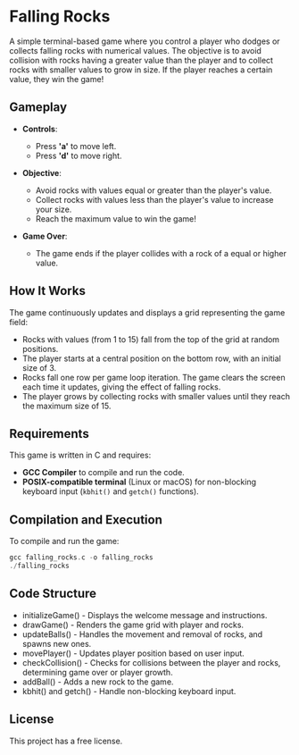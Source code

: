 # Falling Rocks

A simple terminal-based game where you control a player who dodges or collects falling rocks with numerical values. The objective is to avoid collision with rocks having a greater value than the player and to collect rocks with smaller values to grow in size. If the player reaches a certain value, they win the game!

## Gameplay

- **Controls**:
  - Press **'a'** to move left.
  - Press **'d'** to move right.

- **Objective**:
  - Avoid rocks with values equal or greater than the player's value.
  - Collect rocks with values less than the player's value to increase your size.
  - Reach the maximum value to win the game!

- **Game Over**:
  - The game ends if the player collides with a rock of a equal or higher value.

## How It Works

The game continuously updates and displays a grid representing the game field:
- Rocks with values (from 1 to 15) fall from the top of the grid at random positions.
- The player starts at a central position on the bottom row, with an initial size of 3.
- Rocks fall one row per game loop iteration. The game clears the screen each time it updates, giving the effect of falling rocks.
- The player grows by collecting rocks with smaller values until they reach the maximum size of 15.

## Requirements

This game is written in C and requires:
- **GCC Compiler** to compile and run the code.
- **POSIX-compatible terminal** (Linux or macOS) for non-blocking keyboard input (`kbhit()` and `getch()` functions).

## Compilation and Execution

To compile and run the game:

```c
gcc falling_rocks.c -o falling_rocks
./falling_rocks
```

## Code Structure

- initializeGame() - Displays the welcome message and instructions.
- drawGame() - Renders the game grid with player and rocks.
- updateBalls() - Handles the movement and removal of rocks, and spawns new ones.
- movePlayer() - Updates player position based on user input.
- checkCollision() - Checks for collisions between the player and rocks, determining game over or player growth.
- addBall() - Adds a new rock to the game.
- kbhit() and getch() - Handle non-blocking keyboard input.

## License

This project has a free license.

